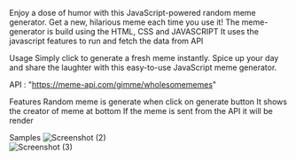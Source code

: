 Enjoy a dose of humor with this JavaScript-powered random meme generator. Get a new, hilarious meme each time you use it!
The meme-generator is build using the HTML, CSS and JAVASCRIPT
It uses the javascript features to run and fetch the data from API

Usage
Simply click to generate a fresh meme instantly. Spice up your day and share the laughter with this easy-to-use JavaScript meme generator.

API : "https://meme-api.com/gimme/wholesomememes"

Features
Random meme is generate when click on generate button
It shows the creator of meme at bottom
If the meme is sent from the API it will be render

Samples
![Screenshot (2)](https://github.com/Prashantb2002/Meme-Generator/assets/125732921/1779c4a7-ab7e-4049-bc8d-96c6bdff18ed)  
![Screenshot (3)](https://github.com/Prashantb2002/Meme-Generator/assets/125732921/a777d796-1589-49f9-b1b1-edfa7938155f)


 

